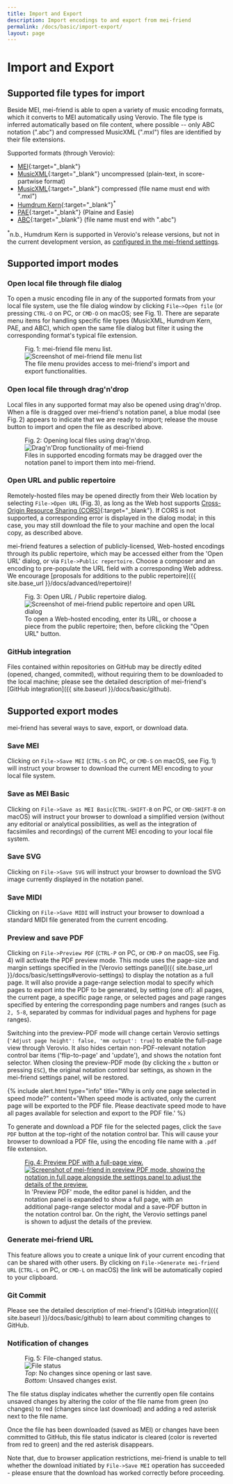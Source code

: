```yaml
---
title: Import and Export
description: Import encodings to and export from mei-friend
permalink: /docs/basic/import-export/
layout: page 
---
```

# Import and Export

## Supported file types for import

Beside MEI, mei-friend is able to open a variety of music encoding formats, which it converts to MEI automatically using Verovio. The file type is inferred automatically based on file content, where possible -- only ABC notation (".abc") and compressed MusicXML (".mxl") files are identified by their file extensions.

Supported formats (through Verovio):
* [MEI](https://en.wikipedia.org/wiki/Music_Encoding_Initiative){:target="_blank"} 
* [MusicXML](https://en.wikipedia.org/wiki/MusicXML){:target="_blank"} uncompressed (plain-text, in score-partwise format) 
* [MusicXML](https://en.wikipedia.org/wiki/MusicXML){:target="_blank"} compressed (file name must end with ".mxl")
* [Humdrum Kern](https://www.humdrum.org/guide/ch02/){:target="_blank"}<sup>*</sup>
* [PAE](https://en.wikipedia.org/wiki/Plaine_%26_Easie_Code){:target="_blank"} (Plaine and Easie)
* [ABC](https://en.wikipedia.org/wiki/ABC_notation){:target="_blank"} (file name must end with ".abc")

<sup>*</sup>n.b., Humdrum Kern is supported in Verovio's release versions, but not in the current development version, as [configured in the mei-friend settings](/docs/basic/settings#general). 

## Supported import modes

### Open local file through file dialog

To open a music encoding file in any of the supported formats from your local file system, use the file dialog window by clicking `File–>Open file` (or pressing `CTRL-O` on PC, or `CMD-O` on macOS; see Fig.&thinsp;1). There are separate menu items for handling specific file types (MusicXML, Humdrum Kern, PAE, and ABC), which open the same file dialog but filter it using the corresponding format's typical file extension.

<figure class="figure">
    <div class="figure-title">Fig.&thinsp;1: mei-friend file menu list.</div>
        <img class="figure-img" src="{{ site.baseurl }}/assets/img/mei-friend-file-menu-list.png" 
            alt="Screenshot of mei-friend file menu list" />
    <figcaption class="figure-caption">The file menu provides access to mei-friend's import and export functionalities. </figcaption>
</figure>

### Open local file through drag'n'drop 

Local files in any supported format may also be opened using drag'n'drop. When a file is dragged over mei-friend's notation panel, a blue modal (see Fig.&thinsp;2) appears to indicate that we are ready to import;  release the mouse button to import and open the file as described above.

<figure class="figure">
    <div class="figure-title">Fig.&thinsp;2: Opening local files using drag'n'drop.</div>
        <img class="figure-img" src="{{ site.baseurl }}/assets/img/mei-friend-drag-n-drop.png" 
            alt="Drag'n'Drop functionality of mei-friend" />
    <figcaption class="figure-caption">Files in supported encoding formats may be dragged over the notation panel to import them into mei-friend.</figcaption>
</figure>

### Open URL and public repertoire

Remotely-hosted files may be opened directly from their Web location by selecting `File->Open URL` (Fig.&thinsp;3), as long as the Web host supports [Cross-Origin Resource Sharing (CORS)](https://developer.mozilla.org/en-US/docs/Web/HTTP/CORS){:target="_blank"}. If CORS is not supported, a corresponding error is displayed in the dialog modal; in this case, you may still download the file to your machine and open the local copy, as described above. 

mei-friend features a selection of publicly-licensed, Web-hosted encodings through its public repertoire, which may be accessed either from the 'Open URL' dialog, or via `File->Public repertoire`. Choose a composer and an encoding to pre-populate the URL field with a corresponding Web address. We encourage [proposals for additions to the public repertoire]({{ site.base_url }}/docs/advanced/repertoire)!

<figure class="figure">
    <div class="figure-title">Fig.&thinsp;3: Open URL / Public repertoire dialog.</div> 
    <img class="figure-img" src="{{ site.baseurl }}/assets/img/mei-friend-public-repertoire.png" alt="Screenshot of mei-friend public repertoire and open URL dialog" />
    <figcaption class="figure-caption">To open a Web-hosted encoding, enter its URL, or choose a piece from the public repertoire; then, before clicking the "Open URL" button.</figcaption>
</figure>

### GitHub integration
Files contained within repositories on GitHub may be directly edited (opened, changed, commited), without requiring them to be downloaded to the local machine; please see the detailed description of mei-friend's [GitHub integration]({{ site.baseurl }}/docs/basic/github).

## Supported export modes

mei-friend has several ways to save, export, or download data. 

### Save MEI

Clicking on `File->Save MEI` (`CTRL-S` on PC, or `CMD-S` on macOS, see Fig.&thinsp;1) will instruct your browser to download the current MEI encoding to your local file system. 

### Save as MEI Basic

Clicking on `File->Save as MEI Basic`(`CTRL-SHIFT-B` on PC, or `CMD-SHIFT-B` on macOS) will instruct your browser to download a simplified version (without any editorial or analytical possibilities, as well as the integration of facsimiles and recordings) of the current MEI encoding to your local file system.

### Save SVG

Clicking on `File->Save SVG` will instruct your browser to download the SVG image currently displayed in the notation panel. 

### Save MIDI

Clicking on `File->Save MIDI` will instruct your browser to download a standard MIDI file generated from the current encoding.

### Preview and save PDF

Clicking on `File->Preview PDF` (`CTRL-P` on PC, or `CMD-P` on macOS, see Fig.&thinsp;4) will activate the PDF preview mode. This mode uses the page-size and margin settings specified in the [Verovio settings panel]({{ site.base_url }}/docs/basic/settings#verovio-settings) to display the notation as a full page. It will also provide a page-range selection modal to specify which pages to export into the PDF to be generated, by setting (one of): all pages, the current page, a specific page range, or selected pages and page ranges specified by entering the corresponding page numbers and ranges (such as `2, 5-8`, separated by commas for individual pages and hyphens for page ranges). 

Switching into the preview-PDF mode will change certain Verovio settings (`'Adjust page height': false, 'mm output': true`) to enable the full-page view through Verovio. It also hides certain non-PDF-relevant notation control bar items ('flip-to-page' and 'update'), and shows the notation font selector.  When closing the preview-PDF mode (by clicking the `x` button or pressing `ESC`), the original notation control bar settings, as shown in the mei-friend settings panel, will be restored. 

{% include alert.html type="info" title="Why is only one page selected in speed mode?" content='When speed mode is activated, only the current page will be exported to the PDF file. Please deactivate speed mode to have all pages available for selection and export to the PDF file.' %}

To generate and download a PDF file for the selected pages, click the `Save PDF` button at the top-right of the notation control bar. This will cause your browser to download a PDF file, using the encoding file name with a `.pdf` file extension. 

<figure class="figure fullwidth">
    <a href="https://mei-friend.mdw.ac.at/" target="_blank">
    <div class="figure-title">Fig.&thinsp;4: Preview PDF with a full-page view.</div>
        <img class="figure-img" src="{{ site.baseurl }}/assets/img/mei-friend-preview-pdf.png" 
            alt="Screenshot of mei-friend in preview PDF mode, showing the notation in full page alongside the settings panel to adjust the details of the preview." />
    </a>
    <figcaption class="figure-caption">In 'Preview PDF' mode, the editor panel is hidden, and the notation panel is expanded to show a full page, with an additional page-range selector modal and a save-PDF button in the notation control bar. On the right, the Verovio settings panel is shown to adjust the details of the preview.</figcaption>
</figure>

### Generate mei-friend URL

This feature allows you to create a unique link of your current encoding that can be shared with other users. By clicking on `File->Generate mei-friend URL` (`CTRL-L` on PC, or `CMD-L` on macOS) the link will be automatically copied to your clipboard.

### Git Commit

Please see the detailed description of mei-friend's [GitHub integration]({{ site.baseurl }}/docs/basic/github) to learn about commiting changes to GitHub.

### Notification of changes

<figure class="thirdwidth">
    <div class="figure-title">Fig.&thinsp;5: File-changed status.</div>
        <img class="figure-img" src="{{ site.baseurl }}/assets/img/getting_started/un_saved.png" 
            alt="File status" />
    <figcaption class="figure-caption"><em>Top</em>: No changes since opening or last save. <br><em>Bottom</em>: Unsaved changes exist.</figcaption>
</figure>

The file status display indicates whether the currently open file contains unsaved changes by altering the color of the file name from green (no changes) to red (changes since last download) and adding a red asterisk next to the file name. 

Once the file has been downloaded (saved as MEI) or changes have been committed to GitHub, this file status indicator is cleared (color is reverted from red to green) and the red asterisk disappears.

Note that, due to browser application restrictions, mei-friend is unable to tell whether the download initiated by `File->Save MEI` operation has succeeded - please ensure that the download has worked correctly before proceeding.



<!--
## Fundamental functionalities
![Demonstration of fundamental functionalities]({{ site.baseurl }}/assets/img/demo/mei-friend-01.gif) 
-->